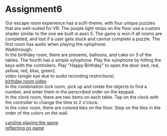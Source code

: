 # Assignment6
Our escape room experience has a scifi-theme, with four unique puzzles that are well-suited for VR. The purple light strips on the floor use a custom shader similar to the one we built in assn 5. The game is won if all rooms are completed, and lost if a user gets stuck and cannot complete a puzzle. The first room has audio when playing the xylophone.  
Walkthrough:  
In the birthday room, there are presents, balloons, and cake on 3 of the tables. The fourth has a simple xylophone. Play the xylophone by hitting the keys with the controllers. Play "Happy Birthday" to open the door (red, red, yellow, red, blue, green).  
video (single eye due to audio recording restrictions)  
[birthday room video](https://www.youtube.com/watch?v=pyy7qVKTU7I)  
In the combination lock room, pick up and rotate the objects to find a number, and enter them in the perscribed order on the keypad.  
In the clock room, there are two items on each table. Tap on the clock with the controller to change the time to 2 o'clock.  
In the color room, there are colored tiles on the floor. Step on the tiles in the order of the colors on the wall.  
  
[caroline playing the game](https://youtube.com/shorts/d-r26XYbzQY?feature=share)  
[reflecting on game](https://youtu.be/8eB658-9XzM)
